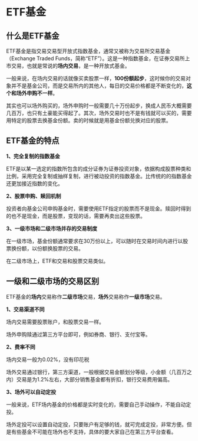 # ETF基金

## 什么是ETF基金

ETF基金是指交易交易型开放式指数基金，通常又被称为交易所交易基金（Exchange Traded Funds，简称“ETF”）。这是一种指数基金，在证券交易所上市交易，也就是常说的**场内交易**，是一种开放式基金。

一般来说，在场内交易的话就像买卖股票一样，**100份额起步**，这时候你的交易对象并不是基金公司，而是交易所内的其他人，每日的交易价格都是不断变化的，**这个和场外申购不一样**。

其实也可以场外购买的，场外申购时一般需要几十万份起步，换成人民币大概需要几百万，也只有土豪能买得起了。其次，场外交易时也不是有钱就可以买的，需要用特定的股票去换基金份额。卖的时候就是用基金份额兑换对应的股票。

## ETF基金的特点

**1、完全复制的指数基金**

ETF是以某一选定的指数所包含的成分证券为证券投资对象，依据构成股票种类和比例，采用完全复制或抽样复制，进行被动投资的指数基金。比传统的的指数基金还更加接近指数的变化。

**2、股票申购、赎回机制**

投资者向基金公司申购基金时，需要使用ETF指定的股票而不是现金。赎回时得到的也不是现金，而是股票，变现的话，需要再卖出这些股票。

**3、一级市场和二级市场并存的交易制度**

在一级市场，基金份额通常要求在30万份以上，可以随时在交易时间内进行以股票换份额，以份额换股票的交易。

在二级市场上，ETF和交易和股票交易类似。

## 一级和二级市场的交易区别

ETF基金的**场内**交易称作**二级市场**交易，**场外**交易称作**一级市场**交易。

**1、交易渠道不同**

场内交易需要股票账户，和股票交易一样。

场外申购赎通过第三方平台即可，例如券商、银行、支付宝等。

**2、费率不同**

场内交易一般为0.02%，没有印花税

场外交易通过银行，第三方渠道，一般根据交易金额划分等级，小金额（几百万之内）交易是为1.2%左右，大部分销售基金都有折扣，银行交易费用偏高。

**3、场外可以自动定投**

一般来说，ETF场内基金的价格都是实时变化的，需要自己手动操作，不能自动定投。

场外定投可以设置自动定投，只要账户有足够的钱，就可完成定投，非常方便。但是有些基金不可能在场外也不支持，具体的要大家自己在第三方平台查看。